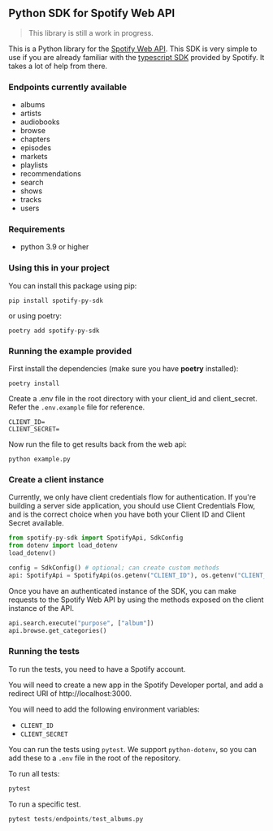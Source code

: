 ## Python SDK for Spotify Web API

> This library is still a work in progress.

This is a Python library for the [Spotify Web API](https://developer.spotify.com/web-api/). This SDK is very simple to use if you are already familiar with the [typescript SDK](https://github.com/spotify/spotify-web-api-ts-sdk) provided by Spotify. It takes a lot of help from there. 

### Endpoints currently available
- albums
- artists
- audiobooks
- browse
- chapters
- episodes
- markets
- playlists
- recommendations
- search
- shows
- tracks
- users

### Requirements

- python 3.9 or higher

### Using this in your project

You can install this package using pip:

```commandline
pip install spotify-py-sdk
```

or using poetry:

```commandline
poetry add spotify-py-sdk
```


### Running the example provided

First install the dependencies (make sure you have **poetry** installed):

```commandline
poetry install
```

Create a .env file in the root directory with your client_id and client_secret. Refer the `.env.example` file for reference.

```text
CLIENT_ID=
CLIENT_SECRET=
```

Now run the file to get results back from the web api:
```commandline
python example.py
```

### Create a client instance

Currently, we only have client credentials flow for authentication. If you're building a server side application, you should use Client Credentials Flow, and is the correct choice when you have both your Client ID and Client Secret available.

```python
from spotify-py-sdk import SpotifyApi, SdkConfig
from dotenv import load_dotenv
load_dotenv()

config = SdkConfig() # optional; can create custom methods
api: SpotifyApi = SpotifyApi(os.getenv("CLIENT_ID"), os.getenv("CLIENT_SECRET"), config)
```

Once you have an authenticated instance of the SDK, you can make requests to the Spotify Web API by using the methods exposed on the client instance of the API.

```python
api.search.execute("purpose", ["album"])
api.browse.get_categories()
```

### Running the tests

To run the tests, you need to have a Spotify account.

You will need to create a new app in the Spotify Developer portal, and add a redirect URI of http://localhost:3000.

You will need to add the following environment variables:
- `CLIENT_ID`
- `CLIENT_SECRET`

You can run the tests using `pytest`. We support `python-dotenv`, so you can add these to a `.env` file in the root of the repository.

To run all tests:
```python
pytest
```
To run a specific test.
```python
pytest tests/endpoints/test_albums.py
```

        
